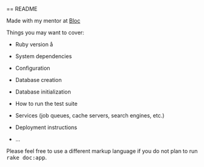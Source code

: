 == README
<!-- Markitoff: a todo list created to practice the fundamentals of Rails programming language. -->
Made with my mentor at [Bloc](http://bloc.io)

Things you may want to cover:

* Ruby version
å
* System dependencies

* Configuration

* Database creation

* Database initialization

* How to run the test suite

* Services (job queues, cache servers, search engines, etc.)

* Deployment instructions

* ...


Please feel free to use a different markup language if you do not plan to run
<tt>rake doc:app</tt>.

